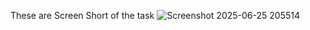 These are Screen Short of the task 
![Screenshot 2025-06-25 205514](https://github.com/user-attachments/assets/f2b2fc75-a163-4410-90e2-50a0103feb92)
